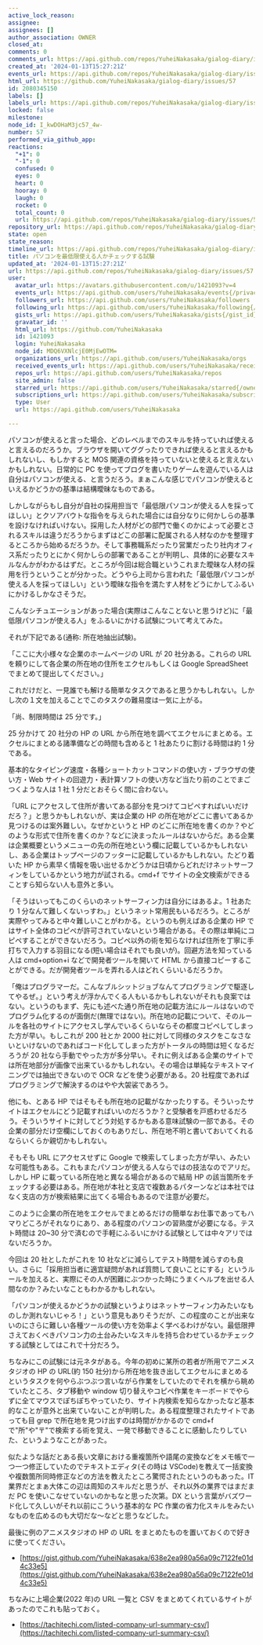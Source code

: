 ```yaml
---
active_lock_reason: 
assignee: 
assignees: []
author_association: OWNER
closed_at: 
comments: 0
comments_url: https://api.github.com/repos/YuheiNakasaka/gialog-diary/issues/57/comments
created_at: '2024-01-13T15:27:21Z'
events_url: https://api.github.com/repos/YuheiNakasaka/gialog-diary/issues/57/events
html_url: https://github.com/YuheiNakasaka/gialog-diary/issues/57
id: 2080345150
labels: []
labels_url: https://api.github.com/repos/YuheiNakasaka/gialog-diary/issues/57/labels{/name}
locked: false
milestone: 
node_id: I_kwDOHaM3jc57_4w-
number: 57
performed_via_github_app: 
reactions:
  "+1": 0
  "-1": 0
  confused: 0
  eyes: 0
  heart: 0
  hooray: 0
  laugh: 0
  rocket: 0
  total_count: 0
  url: https://api.github.com/repos/YuheiNakasaka/gialog-diary/issues/57/reactions
repository_url: https://api.github.com/repos/YuheiNakasaka/gialog-diary
state: open
state_reason: 
timeline_url: https://api.github.com/repos/YuheiNakasaka/gialog-diary/issues/57/timeline
title: パソコンを最低限使える人かチェックする試験
updated_at: '2024-01-13T15:27:21Z'
url: https://api.github.com/repos/YuheiNakasaka/gialog-diary/issues/57
user:
  avatar_url: https://avatars.githubusercontent.com/u/1421093?v=4
  events_url: https://api.github.com/users/YuheiNakasaka/events{/privacy}
  followers_url: https://api.github.com/users/YuheiNakasaka/followers
  following_url: https://api.github.com/users/YuheiNakasaka/following{/other_user}
  gists_url: https://api.github.com/users/YuheiNakasaka/gists{/gist_id}
  gravatar_id: ''
  html_url: https://github.com/YuheiNakasaka
  id: 1421093
  login: YuheiNakasaka
  node_id: MDQ6VXNlcjE0MjEwOTM=
  organizations_url: https://api.github.com/users/YuheiNakasaka/orgs
  received_events_url: https://api.github.com/users/YuheiNakasaka/received_events
  repos_url: https://api.github.com/users/YuheiNakasaka/repos
  site_admin: false
  starred_url: https://api.github.com/users/YuheiNakasaka/starred{/owner}{/repo}
  subscriptions_url: https://api.github.com/users/YuheiNakasaka/subscriptions
  type: User
  url: https://api.github.com/users/YuheiNakasaka

---
```

パソコンが使えると言った場合、どのレベルまでのスキルを持っていれば使えると言えるのだろうか。ブラウザを開いてググったりできれば使えると言えるかもしれないし、もしかすると MOS 関連の資格を持っていないと使えると言えないかもしれない。日常的に PC を使ってブログを書いたりゲームを遊んでいる人は自分はパソコンが使える、と言うだろう。まぁこんな感じでパソコンが使えるといえるかどうかの基準は結構曖昧なものである。

しかしながらもし自分が自社の採用担当で「最低限パソコンが使える人を採ってほしい」とクソアバウトな指令を与えられた場合には自分なりに何かしらの基準を設けなければいけない。採用した人材がどの部門で働くのかによって必要とされるスキルは違うだろうからまずはどこの部署に配属される人材なのかを整理するところから始めるだろうか。そして事務職系だったり営業だったり社内オフィス系だったりとにかく何かしらの部署であることが判明し、具体的に必要なスキルなんかがわかるはずだ。ところが今回は総合職というこれまた曖昧な人材の採用を行うということが分かった。どうやら上司から言われた「最低限パソコンが使える人を採ってほしい」という曖昧な指令を満たす人材をどうにかしてふるいにかけるしかなさそうだ。

こんなシチュエーションがあった場合(実際はこんなことないと思うけど)に「最低限パソコンが使える人」をふるいにかける試験について考えてみた。

それが下記である(通称: 所在地抽出試験)。

「ここに大小様々な企業のホームページの URL が 20 社分ある。これらの URL を頼りにして各企業の所在地の住所をエクセルもしくは Google SpreadSheet でまとめて提出してください。」

これだけだと、一見誰でも解ける簡単なタスクであると思うかもしれない。しかし次の１文を加えることでこのタスクの難易度は一気に上がる。

「尚、制限時間は 25 分です。」

25 分かけて 20 社分の HP の URL から所在地を調べてエクセルにまとめる。エクセルにまとめる諸準備などの時間も含めると 1 社あたりに割ける時間は約 1 分である。

基本的なタイピング速度・各種ショートカットコマンドの使い方・ブラウザの使い方・Web サイトの回遊力・表計算ソフトの使い方など当たり前のことでまごつくような人は 1 社 1 分だとおそらく間に合わない。

「URL にアクセスして住所が書いてある部分を見つけてコピペすればいいだけだろ？」と思うかもしれないが、実は企業の HP の所在地がどこに書いてあるか見つけるのは案外難しい。なぜかというと HP のどこに所在地を書くのか？やどのような形式で住所を書くのか？などに決まったルールはないからだ。ある企業は企業概要というメニューの先の所在地という欄に記載しているかもしれないし、ある企業はトップページのフッターに記載しているかもしれない。たどり着いた HP から素早く情報を吸い出せるかどうかは日頃からどれだけネットサーフィンをしているかという地力が試される。cmd+f でサイトの全文検索ができることすら知らない人も意外と多い。

「そうはいってもこのくらいのネットサーフィン力は自分にはあるよ。1 社あたり 1 分なんて難しくないっすわ。」というネット常用民もいるだろう。ところが実際やってみると中々難しいことがわかる。というのも例えばある企業の HP ではサイト全体のコピペが許可されていないという場合がある。その際は単純にコピペすることができないだろう。コピペ以外の術を知らなければ住所を丁寧に手打ちで入力する羽目になる(短い場合はそれでも良いが)。回避方法を知っている人は cmd+option+i などで開発者ツールを開いて HTML から直接コピーすることができる。だが開発者ツールを弄れる人はどれくらいいるだろうか。

「俺はプログラマーだ。こんなブルシットジョブなんてプログラミングで駆逐してやるぜ。」という考えが浮かんでくる人もいるかもしれないがそれも良案ではない。というのもまず、先にも述べた通り所在地の記載方法にルールはないのでプログラム化するのが面倒だ(無理ではない)。所在地の記載について、そのルールを各社のサイトにアクセスし学んでいるくらいならその都度コピペしてしまった方が早い。もしこれが 200 社とか 2000 社に対して同様のタスクをこなさないといけないのであればコード化してしまった方がトータルの時間は短くなるだろうが 20 社なら手動でやった方が多分早い。それに例えばある企業のサイトでは所在地部分が画像で出来ているかもしれない。その場合は単純なテキストマイニングでは抽出できないので OCR などを使う必要がある。20 社程度であればプログラミングで解決するのはやや大袈裟であろう。

他にも、とある HP ではそもそも所在地の記載がなかったりする。そういったサイトはエクセルにどう記載すればいいのだろうか？と受験者を戸惑わせるだろう。そういうサイトに対してどう対処するかもある意味試験の一部である。その企業の部分だけ空欄にしておくのもありだし、所在地不明と書いておいてくれるならいくらか親切かもしれない。

そもそも URL にアクセスせずに Google で検索してしまった方が早い、みたいな可能性もある。これもまたパソコンが使える人ならではの技法なのでアリだ。しかし HP に載っている所在地と異なる場合があるので結局 HP の該当箇所をチェックする必要はある。所在地が本社と支店で複数あるパターンなどは本社ではなく支店の方が検索結果に出てくる場合もあるので注意が必要だ。

このように企業の所在地をエクセルでまとめるだけの簡単なお仕事であってもハマりどころがそれなりにあり、ある程度のパソコンの習熟度が必要になる。テスト時間は 20~30 分で済むので手軽にふるいにかける試験としては中々アリではないだろうか。

今回は 20 社としたがこれを 10 社などに減らしてテスト時間を減らすのも良い。さらに「採用担当者に適宜疑問があれば質問して良いことにする」というルールを加えると、実際にその人が困難にぶつかった時にうまくヘルプを出せる人間なのか？みたいなこともわかるかもしれない。

「パソコンが使えるかどうかの試験というよりはネットサーフィン力みたいなものしか測れないじゃろ！」という意見もありそうだが、この程度のことが出来ないのにさらに難しい各種ツールの使い方を効率よく学べるわけがない。最低限押さえておくべきパソコン力の土台みたいなスキルを持ち合わせているかチェックする試験としてはこれで十分だろう。

ちなみにこの試験には元ネタがある。今年の初めに某所の若者が所用でアニメスタジオの HP の URL(約 150 社分)から所在地を抜き出してエクセルにまとめるというタスクを何やらぶつぶつ言いながら作業をしていたのでそれを横から眺めていたところ、タブ移動や window 切り替えやコピペ作業をキーボードでやらずに全てマウスでぽちぽちやっていたり、サイト内検索を知らなかったなど基本的なことが意外と出来ていないことが判明した。ある程度整理されたサイトであっても目 grep で所在地を見つけ出すのは時間がかかるので cmd+f で"所"や"〒"で検索する術を覚え、一発で移動できることに感動したりしていた、というようなことがあった。

似たような話だとある長い文章における重複箇所や語尾の変換などをメモ帳で一つ一つ修正していたのでテキストエディタ(その時は VSCode)を教えて一括変換や複数箇所同時修正などの方法を教えたところ驚愕されたというのもあった。IT 業界だとまぁ大体この辺は周知のスキルだと思うが、それ以外の業界ではまだまだ PC を使いこなせていないのかもなと思った次第。DX という言葉がバズワード化して久しいがそれ以前にこういう基本的な PC 作業の省力化スキルをみたいなものを広めるのも大切だな〜などと思うなどした。

最後に例のアニメスタジオの HP の URL をまとめたものを置いておくので好きに使ってください。

- [https://gist.github.com/YuheiNakasaka/638e2ea980a56a09c7122fe01d4c33e5](https://gist.github.com/YuheiNakasaka/638e2ea980a56a09c7122fe01d4c33e5)

ちなみに上場企業(2022 年)の URL 一覧と CSV をまとめてくれているサイトがあったのでこれも貼っておく。

- [https://tachitechi.com/listed-company-url-summary-csv/](https://tachitechi.com/listed-company-url-summary-csv/)
